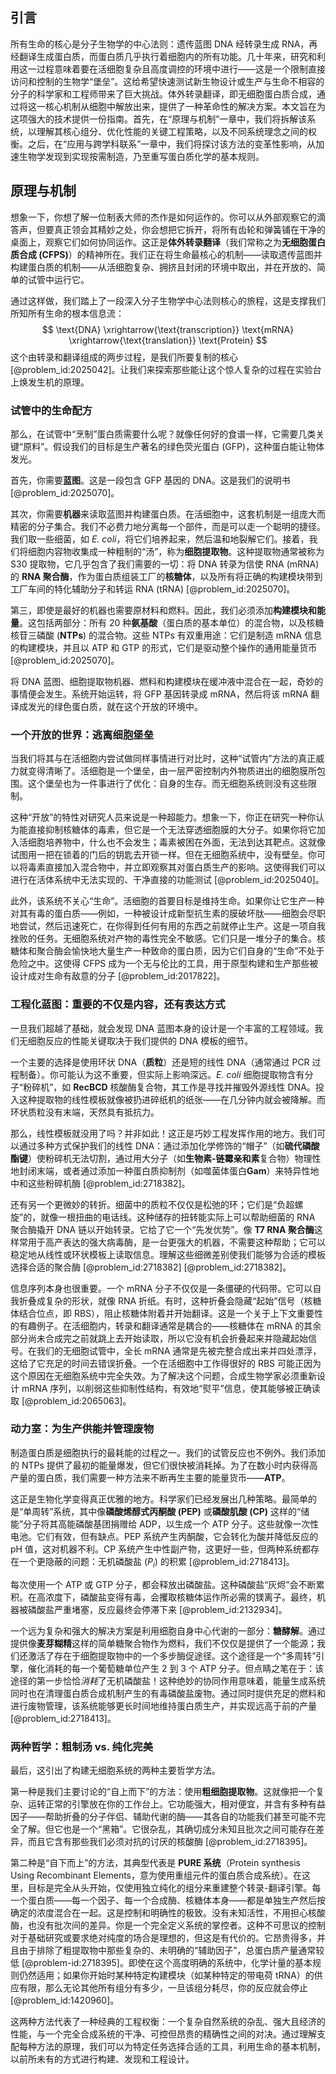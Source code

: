 ## 引言
所有生命的核心是分子生物学的中心法则：遗传蓝图 DNA 经转录生成 RNA，再经翻译生成蛋白质，而蛋白质几乎执行着细胞内的所有功能。几十年来，研究和利用这一过程意味着要在活细胞复杂且高度调控的环境中进行——这是一个限制直接访问和控制的生物学“堡垒”。这给希望快速测试新生物设计或生产与生命不相容的分子的科学家和工程师带来了巨大挑战。体外转录翻译，即无细胞蛋白质合成，通过将这一核心机制从细胞中解放出来，提供了一种革命性的解决方案。本文旨在为这项强大的技术提供一份指南。首先，在“原理与机制”一章中，我们将拆解该系统，以理解其核心组分、优化性能的关键工程策略，以及不同系统理念之间的权衡。之后，在“应用与跨学科联系”一章中，我们将探讨该方法的变革性影响，从加速生物学发现到实现按需制造，乃至重写蛋白质化学的基本规则。

## 原理与机制

想象一下，你想了解一位制表大师的杰作是如何运作的。你可以从外部观察它的滴答声，但要真正领会其精妙之处，你会想把它拆开，将所有齿轮和弹簧铺在干净的桌面上，观察它们如何协同运作。这正是**体外转录翻译**（我们常称之为**无细胞蛋白质合成 (CFPS)**）的精神所在。我们正在将生命最核心的机制——读取遗传蓝图并构建蛋白质的机制——从活细胞复杂、拥挤且封闭的环境中取出，并在开放的、简单的试管中运行它。

通过这样做，我们踏上了一段深入分子生物学中心法则核心的旅程，这是支撑我们所知所有生命的根本信息流：
$$
\text{DNA} \xrightarrow{\text{transcription}} \text{mRNA} \xrightarrow{\text{translation}} \text{Protein}
$$
这个由转录和翻译组成的两步过程，是我们所要复制的核心 [@problem_id:2025042]。让我们来探索那些能让这个惊人复杂的过程在实验台上焕发生机的原理。

### 试管中的生命配方

那么，在试管中“烹制”蛋白质需要什么呢？就像任何好的食谱一样，它需要几类关键“原料”。假设我们的目标是生产著名的绿色荧光蛋白 (GFP)，这种蛋白能让物体发光。

首先，你需要**蓝图**。这是一段包含 GFP 基因的 DNA。这是我们的说明书 [@problem_id:2025070]。

其次，你需要**机器**来读取蓝图并构建蛋白质。在活细胞中，这套机制是一组庞大而精密的分子集合。我们不必费力地分离每一个部件，而是可以走一个聪明的捷径。我们取一些细菌，如 *E. coli*，将它们培养起来，然后温和地裂解它们。接着，我们将细胞内容物收集成一种粗制的“汤”，称为**细胞提取物**。这种提取物通常被称为 S30 提取物，它几乎包含了我们需要的一切：将 DNA 转录为信使 RNA (mRNA) 的 **RNA 聚合酶**，作为蛋白质组装工厂的**核糖体**，以及所有将正确的构建模块带到工厂车间的特化辅助分子和转运 RNA (tRNA) [@problem_id:2025070]。

第三，即使是最好的机器也需要原材料和燃料。因此，我们必须添加**构建模块和能量**。这包括两部分：所有 20 种**氨基酸**（蛋白质的基本单位）的混合物，以及核糖核苷三磷酸 (**NTPs**) 的混合物。这些 NTPs 有双重用途：它们是制造 mRNA 信息的构建模块，并且以 ATP 和 GTP 的形式，它们是驱动整个操作的通用能量货币 [@problem_id:2025070]。

将 DNA 蓝图、细胞提取物机器、燃料和构建模块在缓冲液中混合在一起，奇妙的事情便会发生。系统开始运转，将 GFP 基因转录成 mRNA，然后将该 mRNA 翻译成发光的绿色蛋白质，就在这个开放的环境中。

### 一个开放的世界：逃离细胞堡垒

当我们将其与在活细胞内尝试做同样事情进行对比时，这种“试管内”方法的真正威力就变得清晰了。活细胞是一个堡垒，由一层严密控制内外物质进出的细胞膜所包围。这个堡垒也为一件事进行了优化：自身的生存。而无细胞系统则没有这些限制。

这种“开放”的特性对研究人员来说是一种超能力。想象一下，你正在研究一种你认为能直接抑制核糖体的毒素，但它是一个无法穿透细胞膜的大分子。如果你将它加入活细胞培养物中，什么也不会发生；毒素被困在外面，无法到达其靶点。这就像试图用一把在锁着的门后的钥匙去开锁一样。但在无细胞系统中，没有壁垒。你可以将毒素直接加入混合物中，并立即观察其对蛋白质生产的影响。这使得我们可以进行在活体系统中无法实现的、干净直接的功能测试 [@problem_id:2025040]。

此外，该系统不关心“生命”。活细胞的首要目标是维持生命。如果你让它生产一种对其有毒的蛋白质——例如，一种被设计成新型抗生素的膜破坏肽——细胞会尽职地尝试，然后迅速死亡，在你得到任何有用的东西之前就停止生产。这是一项自我挫败的任务。无细胞系统对产物的毒性完全不敏感。它们只是一堆分子的集合。核糖体和聚合酶会愉快地大量生产一种致命的蛋白质，因为它们自身的“生命”不处于危险之中。这使得 CFPS 成为一个无与伦比的工具，用于原型构建和生产那些被设计成对生命有敌意的分子 [@problem_id:2017822]。

### 工程化蓝图：重要的不仅是内容，还有表达方式

一旦我们超越了基础，就会发现 DNA 蓝图本身的设计是一个丰富的工程领域。我们无细胞反应的性能关键取决于我们提供的 DNA 模板的细节。

一个主要的选择是使用环状 DNA（**质粒**）还是短的线性 DNA（通常通过 PCR 过程制备）。你可能认为这不重要，但实际上影响深远。*E. coli* 细胞提取物含有分子“粉碎机”，如 **RecBCD** 核酸酶复合物，其工作是寻找并摧毁外源线性 DNA。投入这种提取物的线性模板就像被扔进碎纸机的纸张——在几分钟内就会被降解。而环状质粒没有末端，天然具有抵抗力。

那么，线性模板就没用了吗？并非如此！这正是巧妙工程发挥作用的地方。我们可以通过多种方式保护我们的线性 DNA：通过添加化学修饰的“帽子”（如**硫代磷酸酯键**）使粉碎机无法切割，通过用大分子（如**生物素-链霉亲和素**复合物）物理性地封闭末端，或者通过添加一种蛋白质抑制剂（如噬菌体蛋白**Gam**）来特异性地中和这些粉碎机酶 [@problem_id:2718382]。

还有另一个更微妙的转折。细菌中的质粒不仅仅是松弛的环；它们是“负超螺旋”的，就像一根扭曲的电话线。这种储存的扭转能实际上可以帮助细菌的 RNA 聚合酶撬开 DNA 链以开始转录。它给了它一个“先发优势”。像 **T7 RNA 聚合酶**这样常用于高产表达的强大病毒酶，是一台更强大的机器，不需要这种帮助；它可以稳定地从线性或环状模板上读取信息。理解这些细微差别使我们能够为合适的模板选择合适的聚合酶 [@problem_id:2718382] [@problem_id:2718382]。

信息序列本身也很重要。一个 mRNA 分子不仅仅是一条僵硬的代码带。它可以自我折叠成复杂的形状，就像 RNA 折纸。有时，这种折叠会隐藏“起始”信号（核糖体结合位点，即 RBS），阻止核糖体附着并开始翻译。这是一个关于上下文重要性的有趣例子。在活细胞内，转录和翻译通常是耦合的——核糖体在 mRNA 的其余部分尚未合成完之前就跳上去开始读取，所以它没有机会折叠起来并隐藏起始信号。在我们的无细胞试管中，全长 mRNA 通常是先被完整合成出来并四处漂浮，这给了它充足的时间去错误折叠。一个在活细胞中工作得很好的 RBS 可能正因为这个原因在无细胞系统中完全失效。为了解决这个问题，合成生物学家必须重新设计 mRNA 序列，以削弱这些抑制性结构，有效地“熨平”信息，使其能够被正确读取 [@problem_id:2065063]。

### 动力室：为生产供能并管理废物

制造蛋白质是细胞执行的最耗能的过程之一。我们的试管反应也不例外。我们添加的 NTPs 提供了最初的能量爆发，但它们很快被消耗掉。为了在数小时内获得高产量的蛋白质，我们需要一种方法来不断再生主要的能量货币——**ATP**。

这正是生物化学变得真正优雅的地方。科学家们已经发展出几种策略。最简单的是“单周转”系统，其中像**磷酸烯醇式丙酮酸 (PEP)** 或**磷酸肌酸 (CP)** 这样的“储能”分子将其高能磷酸基团捐赠给 ADP，以生成一个 ATP 分子。这些就像一次性电池。它们有效，但有缺点。PEP 系统产生丙酮酸，它会转化为酸并降低反应的 pH 值，这对机器不利。CP 系统产生中性副产物，这更好一些，但两种系统都存在一个更隐蔽的问题：无机磷酸盐 ($P_i$) 的积累 [@problem_id:2718413]。

每次使用一个 ATP 或 GTP 分子，都会释放出磷酸盐。这种磷酸盐“灰烬”会不断累积。在高浓度下，磷酸盐变得有毒，会攫取核糖体运作所必需的镁离子。最终，机器被磷酸盐严重堵塞，反应最终会停滞下来 [@problem_id:2132934]。

一个远为复杂和强大的解决方案是利用细胞自身中心代谢的一部分：**糖酵解**。通过提供像**麦芽糊精**这样的简单糖聚合物作为燃料，我们不仅仅是提供了一个能源；我们还激活了存在于细胞提取物中的一个多步酶促途径。这个途径是一个“多周转”引擎，催化消耗的每一个葡萄糖单位产生 2 到 3 个 ATP 分子。但点睛之笔在于：该途径的第一步恰恰*消耗*了无机磷酸盐！这种绝妙的协同作用意味着，能量生成系统同时也在清理蛋白质合成机制产生的有毒磷酸盐废物。通过同时提供充足的燃料和进行废物管理，该系统能够更长时间地维持蛋白质生产，并实现远高于前的产量 [@problem_id:2718413]。

### 两种哲学：粗制汤 vs. 纯化完美

最后，这引出了构建无细胞系统的两种主要哲学方法。

第一种是我们主要讨论的“自上而下”的方法：使用**粗细胞提取物**。这就像把一个复杂、运转正常的引擎放在你的工作台上。它功能强大，相对便宜，并含有多种有益因子——帮助折叠的分子伴侣、辅助代谢的酶——其各自的功能我们甚至可能不完全了解。但它也是一个“黑箱”。它很杂乱，其确切成分未知且批次之间可能存在差异，而且它含有那些我们必须对抗的讨厌的核酸酶 [@problem_id:2718395]。

第二种是“自下而上”的方法，其典型代表是 **PURE 系统**（Protein synthesis Using Recombinant Elements，意为使用重组元件的蛋白质合成系统）。在这里，目标是完全从头开始，仅使用独立纯化的组分来重建整个转录-翻译引擎。每一个蛋白质——每一个因子、每一个合成酶、核糖体本身——都是单独生产然后按确定的浓度混合在一起。这是控制和明确性的极致。没有未知活性，不用担心核酸酶，也没有批次间的差异。你是一个完全定义系统的掌控者。这种不可思议的控制对于基础研究或要求绝对纯度的场合是理想的，但这是有代价的。它昂贵得多，并且由于排除了粗提取物中那些复杂的、未明确的“辅助因子”，总蛋白质产量通常较低 [@problem-id:2718395]。即使在这个高度明确的系统中，化学计量的基本规则仍然适用；如果你开始时某种特定构建模块（如某种特定的带电荷 tRNA）的供应有限，那么无论其他所有组分有多少，一旦该组分耗尽，你的反应就会停止 [@problem_id:1420960]。

这两种方法代表了一种经典的工程权衡：一个复杂自然系统的杂乱、强大且经济的性能，与一个完全合成系统的干净、可控但昂贵的精确性之间的对决。通过理解支配每种方法的原理，我们可以为特定任务选择合适的工具，利用生命的基本机制，以前所未有的方式进行构建、发现和工程设计。

